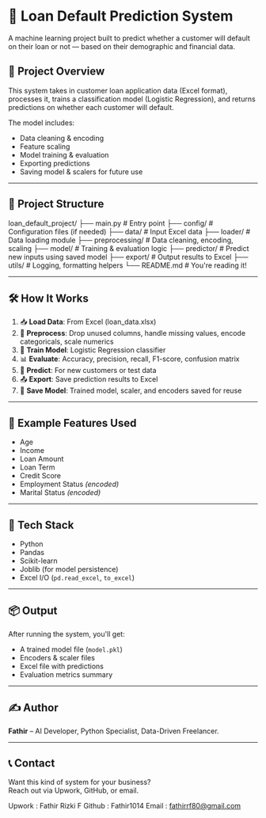 # 🧠 Loan Default Prediction System

A machine learning project built to predict whether a customer will default on their loan or not — based on their demographic and financial data.

## 📌 Project Overview

This system takes in customer loan application data (Excel format), processes it, trains a classification model (Logistic Regression), and returns predictions on whether each customer will default.

The model includes:
- Data cleaning & encoding
- Feature scaling
- Model training & evaluation
- Exporting predictions
- Saving model & scalers for future use

---

## 📂 Project Structure

loan_default_project/
├── main.py # Entry point
├── config/ # Configuration files (if needed)
├── data/ # Input Excel data
├── loader/ # Data loading module
├── preprocessing/ # Data cleaning, encoding, scaling
├── model/ # Training & evaluation logic
├── predictor/ # Predict new inputs using saved model
├── export/ # Output results to Excel
├── utils/ # Logging, formatting helpers
└── README.md # You're reading it!


---

## 🛠️ How It Works

1. 📥 **Load Data**: From Excel (loan_data.xlsx)
2. 🧹 **Preprocess**: Drop unused columns, handle missing values, encode categoricals, scale numerics
3. 🧪 **Train Model**: Logistic Regression classifier
4. 📊 **Evaluate**: Accuracy, precision, recall, F1-score, confusion matrix
5. 🧠 **Predict**: For new customers or test data
6. 📤 **Export**: Save prediction results to Excel
7. 💾 **Save Model**: Trained model, scaler, and encoders saved for reuse

---

## 🧪 Example Features Used

- Age  
- Income  
- Loan Amount  
- Loan Term  
- Credit Score  
- Employment Status *(encoded)*  
- Marital Status *(encoded)*

---

## 🚀 Tech Stack

- Python
- Pandas
- Scikit-learn
- Joblib (for model persistence)
- Excel I/O (`pd.read_excel`, `to_excel`)

---

## 📦 Output

After running the system, you'll get:
- A trained model file (`model.pkl`)
- Encoders & scaler files
- Excel file with predictions
- Evaluation metrics summary

---

## ✍️ Author

**Fathir** – AI Developer, Python Specialist, Data-Driven Freelancer.

---

## 📞 Contact

Want this kind of system for your business?  
Reach out via Upwork, GitHub, or email.

Upwork : Fathir Rizki F
Github : Fathir1014
Email : fathirrf80@gmail.com
